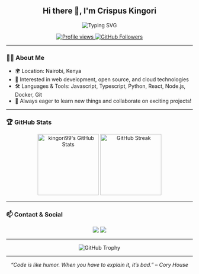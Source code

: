 <h2 align="center">Hi there 👋, I'm Crispus Kingori</h2>
<p align="center">
  <img src="https://readme-typing-svg.demolab.com?font=Fira+Code&size=25&pause=1000&color=F79A16&center=true&vCenter=true&width=440&lines=Full+Stack+Developer;Open+Source+Contributor;Always+Learning+Something+New" alt="Typing SVG">
</p>

<p align="center">
  <a href="https://github.com/kingori99">
    <img src="https://komarev.com/ghpvc/?username=kingori99&color=orange&style=plastic" alt="Profile views">
  </a>
  <a href="https://github.com/kingori99?tab=followers">
    <img src="https://img.shields.io/github/followers/kingori99?label=Followers&style=social" alt="GitHub Followers">
  </a>
</p>

---

### 👨‍💻 About Me

- 🌍 Location: Nairobi, Kenya 
- 💼 Interested in web development, open source, and cloud technologies
- 🛠 Languages & Tools: Javascript, Typescript, Python, React, Node.js, Docker, Git
- 🎯 Always eager to learn new things and collaborate on exciting projects!

---

### 🏆 GitHub Stats

<p align="center">
  <img src="https://github-readme-stats.vercel.app/api?username=kingori99&show_icons=true&theme=radical" alt="kingori99's GitHub Stats" height="165">
  <img src="https://github-readme-streak-stats.herokuapp.com/?user=kingori99&theme=radical" alt="GitHub Streak" height="165">
</p>

---

### 📫 Contact & Social

<p align="center">
  <a href="https://www.linkedin.com/in/kingori99"><img src="https://img.shields.io/badge/LinkedIn-blue?style=flat&logo=linkedin"></a>
  <a href="https://twitter.com/syntaxsquirrel"><img src="https://img.shields.io/badge/Twitter-1DA1F2?style=flat&logo=twitter&logoColor=white"></a>
</p>

---

<p align="center">
  <img src="https://github-profile-trophy.vercel.app/?username=kingori99&theme=radical&column=7" alt="GitHub Trophy">
</p>

---
<p align="center"><i>“Code is like humor. When you have to explain it, it’s bad.” – Cory House</i></p>
